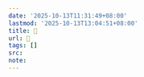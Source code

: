 ```yaml
---
date: '2025-10-13T11:31:49+08:00'
lastmod: '2025-10-13T13:04:51+08:00'
title: 󰪰
url: 󰪰
tags: []
src:
note:
---
```

